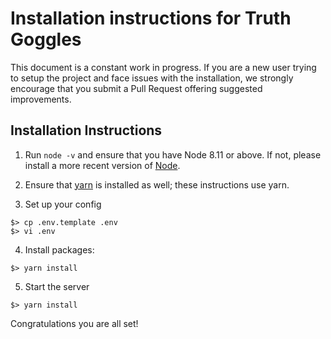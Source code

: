 # Installation instructions for Truth Goggles

This document is a constant work in progress. If you are a new user trying to
setup the project and face issues with the installation, we strongly encourage
that you submit a Pull Request offering suggested improvements.

## Installation Instructions

1. Run `node -v` and ensure that you have Node 8.11 or above.  If not, please
install a more recent version of [Node](https://nodejs.org/en/).

2. Ensure that [yarn](https://yarnpkg.com/lang/en/docs/install/) is installed as well; these instructions use yarn.

3. Set up your config

```
$> cp .env.template .env
$> vi .env
```

4. Install packages:

```
$> yarn install
```

5. Start the server

```
$> yarn install
```

Congratulations you are all set!
